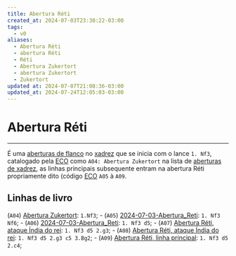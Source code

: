 ```yaml
---
title: Abertura Réti
created_at: 2024-07-03T23:30:22-03:00
tags:
  - v0
aliases:
  - Abertura Réti
  - abertura Réti
  - Réti
  - Abertura Zukertort
  - abertura Zukertort
  - Zukertort
updated at: 2024-07-07T21:08:36-03:00
updated_at: 2024-07-24T12:05:03-03:00
---
```

# Abertura Réti
----
É uma [aberturas de flanco](_draft/2024/07/2024-07-06-Aberturas_de_flanco.md) no [xadrez](../../../sementes/2024/07/2024-07-06-Xadrez.md) que se inicia com o lance `1. Nf3`, catalogado pela  [ECO](../../../sementes/2024/07/2024-07-07-Encyclopaedia_of_Chess_Openings.md) como `A04: Abertura Zukertort`  na lista de [aberturas de xadrez](_draft/2024/07/2024-07-06-Aberturas_de_xadrez.md), as linhas principais subsequente entram na abertura Réti propriamente dito (código [ECO](../../../sementes/2024/07/2024-07-07-Encyclopaedia_of_Chess_Openings.md) `A05` à `A09`.

## Linhas de livro

 (`A04`) [Abertura Zukertort](_insight/2024/07/2024-07-03-Abertura_Reti.md): `1.Nf3`;
	-  (`A05`) [2024-07-03-Abertura_Reti](_insight/2024/07/2024-07-03-Abertura_Reti.md): `1. Nf3 Nf6`;
	-  (`A06`) [2024-07-03-Abertura_Reti](_insight/2024/07/2024-07-03-Abertura_Reti.md): `1. Nf3 d5`;
		-  (`A07`) [Abertura Réti, ataque Índia do rei](_insight/2024/07/2024-07-03-Abertura_Reti.md): `1. Nf3 d5 2.g3`;
			-  (`A08`) [Abertura Réti, ataque Índia do rei](_insight/2024/07/2024-07-03-Abertura_Reti.md): `1. Nf3 d5 2.g3 c5 3.Bg2`;
			-  (`A09`) [Abertura Réti, linha principal](_insight/2024/07/2024-07-03-Abertura_Reti.md): `1. Nf3 d5 2.c4`;